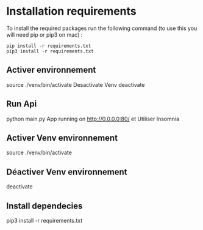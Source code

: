 # Installation requirements

To install the required packages run the following command (to use this you will need pip or pip3 on mac) : 
```
pip install -r requirements.txt
pip3 install -r requirements.txt
```

## Activer environnement
source ./venv/bin/activate
Desactivate Venv
deactivate

## Run Api
python main.py App running on http://0.0.0.0:80/ et Utiliser Insomnia


## Activer Venv environnement
source ./venv/bin/activate

## Déactiver Venv environnement
deactivate


## Install dependecies
pip3 install -r requirements.txt